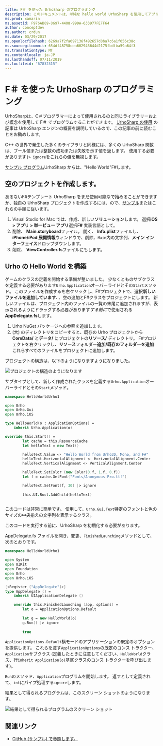 ```yaml
---
title: F＃ を使った UrhoSharp のプログラミング
description: このドキュメントは、単純な hello world UrhoSharp を使用してアプリケーションを作成する方法を説明しますF#Visual studio for mac。
ms.prod: xamarin
ms.assetid: F976AB09-0697-4408-999A-633977FEFF64
author: conceptdev
ms.author: crdun
ms.date: 03/29/2017
ms.openlocfilehash: 6269a7f2fa097136f492657d0ba7c6a1f056c38c
ms.sourcegitcommit: 654df48758cea602946644d2175fbdfba59a64f3
ms.translationtype: MT
ms.contentlocale: ja-JP
ms.lasthandoff: 07/11/2019
ms.locfileid: "67832315"
---
```

# <a name="programming-urhosharp-with-f"></a>F＃ を使った UrhoSharp のプログラミング

UrhoSharpは、C＃プログラマーによって使用されるのと同じライブラリーおよび概念を使用して F＃ でプログラムすることができます。 [UrhoSharp の使用](~/graphics-games/urhosharp/using.md) の記事は UrhoSharp エンジンの概要を説明しているので、この記事の前に読むことをお勧めします。

C++ の世界で発生した多くのライブラリと同様には、多くの UrhoSharp 関数は、ブール値または整数の成功または失敗を示す値を返します。 使用する必要があります`|> ignore`をこれらの値を無視します。

[サンプル プログラム](https://github.com/xamarin/recipes/tree/master/Recipes/cross-platform/urho/urho-fsharp/HelloWorldUrhoFsharp)UrhoSharp からは、"Hello World"F#します。

## <a name="creating-an-empty-project"></a>空のプロジェクトを作成します。

あるないF#テンプレート UrhoSharp をまだ使用可能なで始めることができますか、独自の UrhoSharp プロジェクトを作成するには、ので、[サンプル](https://github.com/xamarin/recipes/tree/master/Recipes/cross-platform/urho/urho-fsharp/HelloWorldUrhoFsharp)またはこれらの手順に従います。

1. Visual Studio for Mac では、作成、新しい**ソリューション**します。 選択**iOS > アプリ > 単一ビュー アプリ**選択**F#** 実装言語として。 
1. 削除、 **Main.storyboard**ファイル。 開く、 **Info.plist**ファイルし、 **iPhone/iPod 展開情報**ウィンドウで、削除、`Main`内の文字列、**メイン インターフェイス**ドロップダウンします。
1. 削除、 **ViewController.fs**ファイルにもします。

## <a name="building-hello-world-in-urho"></a>Urho の Hello World を構築

ゲームのクラスの定義を開始する準備が整いました。 少なくとものサブクラスを定義する必要があります`Urho.Application`オーバーライドとその`Start`メソッド。 このファイルを作成するを右クリックし、F#プロジェクトで、選択**新しいファイルを追加しています.** 、空の追加とF#クラスをプロジェクトにします。 新しいファイルは、プロジェクト内のファイルの一覧の末尾に追加されますが、表示されるようにドラッグする必要があります*する前に*で使用される**AppDelegate.fs**します。

1. Urho NuGet パッケージへの参照を追加します。
1. (大) のディレクトリをコピーすると、既存の Urho プロジェクトから**CoreData/** と**データ/** にプロジェクトの**リソース/** ディレクトリ。 F#プロジェクトを右クリックし、**リソース**フォルダー**追加/既存のフォルダーを追加**これらすべてのファイルをプロジェクトに追加します。

プロジェクトの構造は、以下のようになりますようになりました。

![](fsharp-images/solutionpane.png "プロジェクトの構造のようになります")

サブタイプとして、新しく作成されたクラスを定義する`Urho.Application`オーバーライドとその`Start`メソッド。

```fsharp
namespace HelloWorldUrho1

open Urho
open Urho.Gui
open Urho.iOS

type HelloWorld(o : ApplicationOptions) =
    inherit Urho.Application(o) 

override this.Start() = 
        let cache = this.ResourceCache
        let helloText = new Text()

        helloText.Value <- "Hello World from Urho3D, Mono, and F#"
        helloText.HorizontalAlignment <- HorizontalAlignment.Center
        helloText.VerticalAlignment <- VerticalAlignment.Center

        helloText.SetColor (new Color(0.f, 1.f, 0.f))
        let f = cache.GetFont("Fonts/Anonymous Pro.ttf")

        helloText.SetFont(f, 30) |> ignore
                  
        this.UI.Root.AddChild(helloText)
            
```

このコードは非常に簡単です。 使用して、`Urho.Gui.Text`特定のフォントと色のサイズの中央揃えの文字列を表示するクラス。 

このコードを実行する前に、UrhoSharp を初期化する必要があります。 

AppDelegate.fs ファイルを開き、変更、`FinishedLaunching`メソッドとして、次のとおりです。

```fsharp
namespace HelloWorldUrho1

open System
open UIKit
open Foundation
open Urho
open Urho.iOS

[<Register ("AppDelegate")>]
type AppDelegate () =
    inherit UIApplicationDelegate ()

    override this.FinishedLaunching (app, options) =
        let o = ApplicationOptions.Default
     
        let g = new HelloWorld(o)
        g.Run() |> ignore
       
        true
```

`ApplicationOptions.Default`横モードのアプリケーションの既定のオプションを提供します。 これらを渡す`ApplicationOptions`の既定のコンス トラクター、`Application`サブクラス (定義したときに注意してください、`HelloWorld`クラス、行`inherit Application(o)`基底クラスのコンス トラクターを呼び出します)。

`Run`のメソッド、`Application`プログラムを開始します。 返すとして定義されて、`int`にパイプ処理する`ignore`します。

結果として得られるプログラムは、このスクリーン ショットのようになります。

![結果として得られるプログラムのスクリーン ショット](fsharp-images/helloworldfsharp.png)

## <a name="related-links"></a>関連リンク

- [GitHub (サンプル) で参照します。](https://github.com/xamarin/recipes/tree/master/Recipes/cross-platform/urho/urho-fsharp/HelloWorldUrhoFsharp)
